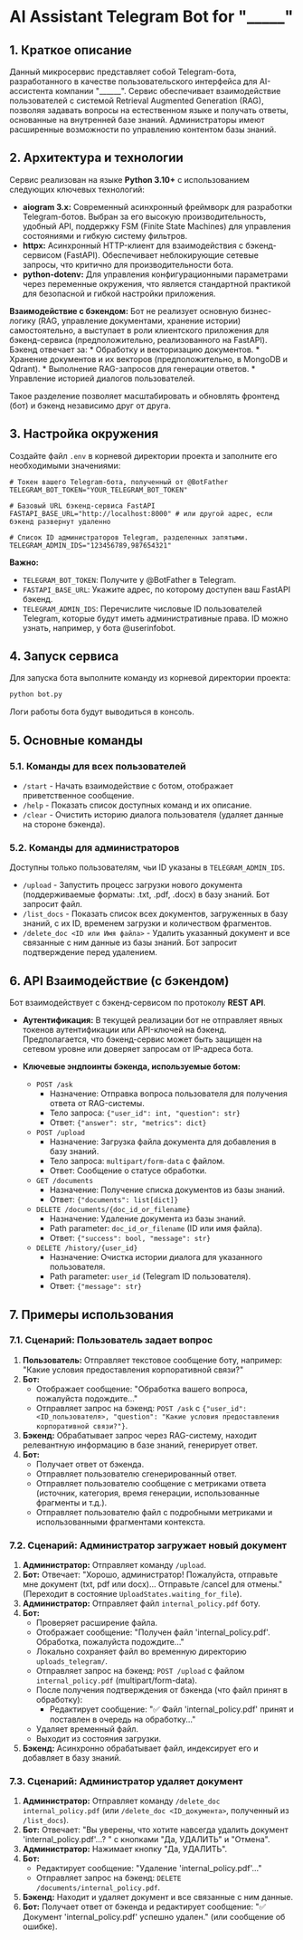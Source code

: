 
# AI Assistant Telegram Bot for "_____"

## 1. Краткое описание

Данный микросервис представляет собой Telegram-бота, разработанного в качестве пользовательского интерфейса для AI-ассистента компании "______". Сервис обеспечивает взаимодействие пользователей с системой Retrieval Augmented Generation (RAG), позволяя задавать вопросы на естественном языке и получать ответы, основанные на внутренней базе знаний. Администраторы имеют расширенные возможности по управлению контентом базы знаний.

## 2. Архитектура и технологии

Сервис реализован на языке **Python 3.10+** с использованием следующих ключевых технологий:

*   **aiogram 3.x:** Современный асинхронный фреймворк для разработки Telegram-ботов. Выбран за его высокую производительность, удобный API, поддержку FSM (Finite State Machines) для управления состояниями и гибкую систему фильтров.
*   **httpx:** Асинхронный HTTP-клиент для взаимодействия с бэкенд-сервисом (FastAPI). Обеспечивает неблокирующие сетевые запросы, что критично для производительности бота.
*   **python-dotenv:** Для управления конфигурационными параметрами через переменные окружения, что является стандартной практикой для безопасной и гибкой настройки приложения.

**Взаимодействие с бэкендом:**
Бот не реализует основную бизнес-логику (RAG, управление документами, хранение истории) самостоятельно, а выступает в роли клиентского приложения для бэкенд-сервиса (предположительно, реализованного на FastAPI). Бэкенд отвечает за:
    *   Обработку и векторизацию документов.
    *   Хранение документов и их векторов (предположительно, в MongoDB и Qdrant).
    *   Выполнение RAG-запросов для генерации ответов.
    *   Управление историей диалогов пользователей.

Такое разделение позволяет масштабировать и обновлять фронтенд (бот) и бэкенд независимо друг от друга.


## 3. Настройка окружения

Создайте файл `.env` в корневой директории проекта и заполните его необходимыми значениями:

```env
# Токен вашего Telegram-бота, полученный от @BotFather
TELEGRAM_BOT_TOKEN="YOUR_TELEGRAM_BOT_TOKEN"

# Базовый URL бэкенд-сервиса FastAPI
FASTAPI_BASE_URL="http://localhost:8000" # или другой адрес, если бэкенд развернут удаленно

# Список ID администраторов Telegram, разделенных запятыми.
TELEGRAM_ADMIN_IDS="123456789,987654321"
```

**Важно:**
*   `TELEGRAM_BOT_TOKEN`: Получите у @BotFather в Telegram.
*   `FASTAPI_BASE_URL`: Укажите адрес, по которому доступен ваш FastAPI бэкенд.
*   `TELEGRAM_ADMIN_IDS`: Перечислите числовые ID пользователей Telegram, которые будут иметь административные права. ID можно узнать, например, у бота @userinfobot.

## 4. Запуск сервиса

Для запуска бота выполните команду из корневой директории проекта:

```bash
python bot.py
```

Логи работы бота будут выводиться в консоль.

## 5. Основные команды

### 5.1. Команды для всех пользователей

*   `/start` - Начать взаимодействие с ботом, отображает приветственное сообщение.
*   `/help` - Показать список доступных команд и их описание.
*   `/clear` - Очистить историю диалога пользователя (удаляет данные на стороне бэкенда).

### 5.2. Команды для администраторов

Доступны только пользователям, чьи ID указаны в `TELEGRAM_ADMIN_IDS`.

*   `/upload` - Запустить процесс загрузки нового документа (поддерживаемые форматы: .txt, .pdf, .docx) в базу знаний. Бот запросит файл.
*   `/list_docs` - Показать список всех документов, загруженных в базу знаний, с их ID, временем загрузки и количеством фрагментов.
*   `/delete_doc <ID или Имя файла>` - Удалить указанный документ и все связанные с ним данные из базы знаний. Бот запросит подтверждение перед удалением.

## 6. API Взаимодействие (с бэкендом)

Бот взаимодействует с бэкенд-сервисом по протоколу **REST API**.

*   **Аутентификация:** В текущей реализации бот не отправляет явных токенов аутентификации или API-ключей на бэкенд. Предполагается, что бэкенд-сервис может быть защищен на сетевом уровне или доверяет запросам от IP-адреса бота.

*   **Ключевые эндпоинты бэкенда, используемые ботом:**
    *   `POST /ask`
        *   Назначение: Отправка вопроса пользователя для получения ответа от RAG-системы.
        *   Тело запроса: `{"user_id": int, "question": str}`
        *   Ответ: `{"answer": str, "metrics": dict}`
    *   `POST /upload`
        *   Назначение: Загрузка файла документа для добавления в базу знаний.
        *   Тело запроса: `multipart/form-data` с файлом.
        *   Ответ: Сообщение о статусе обработки.
    *   `GET /documents`
        *   Назначение: Получение списка документов из базы знаний.
        *   Ответ: `{"documents": list[dict]}`
    *   `DELETE /documents/{doc_id_or_filename}`
        *   Назначение: Удаление документа из базы знаний.
        *   Path parameter: `doc_id_or_filename` (ID или имя файла).
        *   Ответ: `{"success": bool, "message": str}`
    *   `DELETE /history/{user_id}`
        *   Назначение: Очистка истории диалога для указанного пользователя.
        *   Path parameter: `user_id` (Telegram ID пользователя).
        *   Ответ: `{"message": str}`

## 7. Примеры использования

### 7.1. Сценарий: Пользователь задает вопрос

1.  **Пользователь:** Отправляет текстовое сообщение боту, например: "Какие условия предоставления корпоративной связи?"
2.  **Бот:**
    *   Отображает сообщение: "Обработка вашего вопроса, пожалуйста подождите..."
    *   Отправляет запрос на бэкенд: `POST /ask` с `{"user_id": <ID_пользователя>, "question": "Какие условия предоставления корпоративной связи?"}`.
3.  **Бэкенд:** Обрабатывает запрос через RAG-систему, находит релевантную информацию в базе знаний, генерирует ответ.
4.  **Бот:**
    *   Получает ответ от бэкенда.
    *   Отправляет пользователю сгенерированный ответ.
    *   Отправляет пользователю сообщение с метриками ответа (источник, категория, время генерации, использованные фрагменты и т.д.).
    *   Отправляет пользователю файл с подробными метриками и использованными фрагментами контекста.

### 7.2. Сценарий: Администратор загружает новый документ

1.  **Администратор:** Отправляет команду `/upload`.
2.  **Бот:** Отвечает: "Хорошо, администратор! Пожалуйста, отправьте мне документ (txt, pdf или docx)... Отправьте /cancel для отмены." (Переходит в состояние `UploadStates.waiting_for_file`).
3.  **Администратор:** Отправляет файл `internal_policy.pdf` боту.
4.  **Бот:**
    *   Проверяет расширение файла.
    *   Отображает сообщение: "Получен файл 'internal_policy.pdf'. Обработка, пожалуйста подождите..."
    *   Локально сохраняет файл во временную директорию `uploads_telegram/`.
    *   Отправляет запрос на бэкенд: `POST /upload` с файлом `internal_policy.pdf` (multipart/form-data).
    *   После получения подтверждения от бэкенда (что файл принят в обработку):
        *   Редактирует сообщение: "✅ Файл 'internal_policy.pdf' принят и поставлен в очередь на обработку..."
    *   Удаляет временный файл.
    *   Выходит из состояния загрузки.
5.  **Бэкенд:** Асинхронно обрабатывает файл, индексирует его и добавляет в базу знаний.

### 7.3. Сценарий: Администратор удаляет документ

1.  **Администратор:** Отправляет команду `/delete_doc internal_policy.pdf` (или `/delete_doc <ID_документа>`, полученный из `/list_docs`).
2.  **Бот:** Отвечает: "Вы уверены, что хотите навсегда удалить документ 'internal_policy.pdf'...? " с кнопками "Да, УДАЛИТЬ" и "Отмена".
3.  **Администратор:** Нажимает кнопку "Да, УДАЛИТЬ".
4.  **Бот:**
    *   Редактирует сообщение: "Удаление 'internal_policy.pdf'..."
    *   Отправляет запрос на бэкенд: `DELETE /documents/internal_policy.pdf`.
5.  **Бэкенд:** Находит и удаляет документ и все связанные с ним данные.
6.  **Бот:** Получает ответ от бэкенда и редактирует сообщение: "✅ Документ 'internal_policy.pdf' успешно удален." (или сообщение об ошибке).

